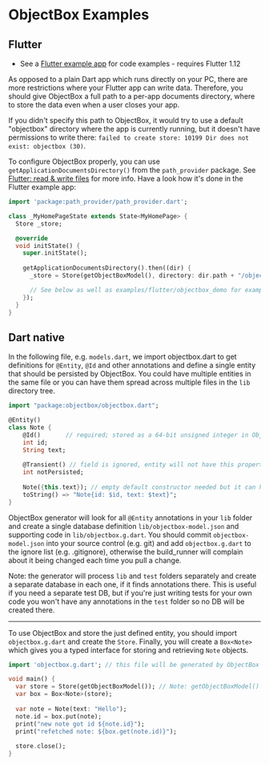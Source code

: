 ObjectBox Examples
==========================

Flutter
--------
* See a [Flutter example app](flutter/objectbox_demo) for code examples - requires Flutter 1.12

As opposed to a plain Dart app which runs directly on your PC, there are more restrictions where your Flutter app can 
write data. Therefore, you should give ObjectBox a full path to a per-app documents directory, where to store the data 
even when a user closes your app. 

If you didn't specify this path to ObjectBox, it would try to use a default "objectbox" directory where the app is 
currently running, but it doesn't have permissions to write there: `failed to create store: 10199 Dir does not exist: objectbox (30)`.

To configure ObjectBox properly, you can use `getApplicationDocumentsDirectory()` from the `path_provider` package. 
See [Flutter: read & write files](https://flutter.dev/docs/cookbook/persistence/reading-writing-files) for more info. 
Have a look how it's done in the Flutter example app:
```dart
import 'package:path_provider/path_provider.dart';

class _MyHomePageState extends State<MyHomePage> {
  Store _store;

  @override
  void initState() {
    super.initState();
    
    getApplicationDocumentsDirectory().then((dir) {
      _store = Store(getObjectBoxModel(), directory: dir.path + "/objectbox");

      // See below as well as examples/flutter/objectbox_demo for examples how to use objectbox
    });
  }
}
```

Dart native
-----------
In the following file, e.g. `models.dart`, we import objectbox.dart to get definitions for `@Entity`, 
`@Id` and other annotations and define a single entity that should be persisted by ObjectBox. You could have multiple 
entities in the same file or you can have them spread across multiple files in the `lib` directory tree. 

```dart
import "package:objectbox/objectbox.dart";

@Entity()
class Note {
    @Id()       // required; stored as a 64-bit unsigned integer in ObjectBox
    int id;
    String text;
    
    @Transient() // field is ignored, entity will not have this property
    int notPersisted;
    
    Note({this.text}); // empty default constructor needed but it can have optional args
    toString() => "Note{id: $id, text: $text}";
}
```

ObjectBox generator will look for all `@Entity` annotations in your `lib` folder and create a single database definition
`lib/objectbox-model.json` and supporting code in `lib/objectbox.g.dart`. 
You should commit `objectbox-model.json` into your source control (e.g. git) and add `objectbox.g.dart` to the ignore 
list (e.g. .gitignore), otherwise the build_runner will complain about it being changed each time you pull a change.

Note: the generator will process `lib` and `test` folders separately and create a separate database in each one, if it 
finds annotations there. This is useful if you need a separate test DB, but if you're just writing tests for your own 
code you won't have any annotations in the `test` folder so no DB will be created there.  

-------------------

To use ObjectBox and store the just defined entity, you should import `objectbox.g.dart` and create the `Store`.
Finally, you will create a `Box<Note>` which gives you a typed interface for storing and retrieving `Note` objects.

```dart
import 'objectbox.g.dart'; // this file will be generated by ObjectBox after running `pub run build_runner build`

void main() {
  var store = Store(getObjectBoxModel()); // Note: getObjectBoxModel() is generated for you in objectbox.g.dart
  var box = Box<Note>(store);
  
  var note = Note(text: "Hello");
  note.id = box.put(note);
  print("new note got id ${note.id}");
  print("refetched note: ${box.get(note.id)}");
  
  store.close();
}
```
